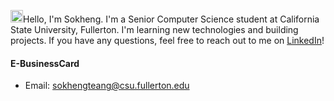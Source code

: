 <img src="https://media.giphy.com/media/hvRJCLFzcasrR4ia7z/giphy.gif" width="20px"></a>Hello, I'm Sokheng. I'm a Senior Computer Science student at California State University, Fullerton. I'm learning new technologies and building projects. If you have any questions, feel free to reach out to me on <a href="https://www.linkedin.com/in/sokhengteang/">LinkedIn</a>!

#### E-BusinessCard
- Email: sokhengteang@csu.fullerton.edu  

</div>
</details>
<br>

